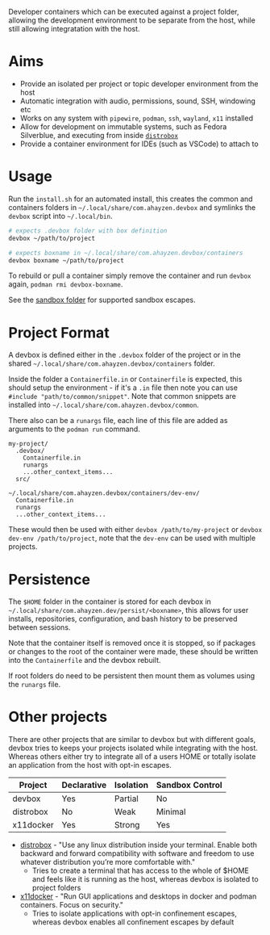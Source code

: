 <!--
SPDX-FileCopyrightText: Andrew Hayzen <ahayzen@gmail.com>

SPDX-License-Identifier: MPL-2.0
-->

Developer containers which can be executed against a project folder, allowing the development environment to be separate from the host, while still allowing integratation with the host.

# Aims

  * Provide an isolated per project or topic developer environment from the host
  * Automatic integration with audio, permissions, sound, SSH, windowing etc
  * Works on any system with `pipewire`, `podman`, `ssh`, `wayland`, `x11` installed
  * Allow for development on immutable systems, such as Fedora Silverblue, and executing from inside [`distrobox`](https://github.com/89luca89/distrobox/)
  * Provide a container environment for IDEs (such as VSCode) to attach to

# Usage

Run the `install.sh` for an automated install, this creates the common and containers folders in `~/.local/share/com.ahayzen.devbox` and symlinks the `devbox` script into `~/.local/bin`.


```bash
# expects .devbox folder with box definition
devbox ~/path/to/project

# expects boxname in ~/.local/share/com.ahayzen.devbox/containers
devbox boxname ~/path/to/project
```

To rebuild or pull a container simply remove the container and run `devbox` again, `podman rmi devbox-boxname`.

See the [sandbox folder](./src/sandbox/) for supported sandbox escapes.

# Project Format

A devbox is defined either in the `.devbox` folder of the project or in the shared `~/.local/share/com.ahayzen.devbox/containers` folder.

Inside the folder a `Containerfile.in` or `Containerfile` is expected, this should setup the environment - if it's a `.in` file then note you can use `#include "path/to/common/snippet"`.
Note that common snippets are installed into `~/.local/share/com.ahayzen.devbox/common`.

There also can be a `runargs` file, each line of this file are added as arguments to the `podman run` command.

```
my-project/
  .devbox/
    Containerfile.in
    runargs
    ...other_context_items...
  src/

~/.local/share/com.ahayzen.devbox/containers/dev-env/
  Containerfile.in
  runargs
  ...other_context_items...
```

These would then be used with either `devbox /path/to/my-project` or `devbox dev-env /path/to/project`, note that the `dev-env` can be used with multiple projects.

# Persistence

The `$HOME` folder in the container is stored for each devbox in `~/.local/share/com.ahayzen.dev/persist/<boxname>`,
this allows for user installs, repositories, configuration, and bash history to be preserved between sessions.

Note that the container itself is removed once it is stopped, so if packages or changes to the root
of the container were made, these should be written into the `Containerfile` and the devbox rebuilt.

If root folders do need to be persistent then mount them as volumes using the `runargs` file.

# Other projects

There are other projects that are similar to devbox but with different goals,
devbox tries to keeps your projects isolated while integrating with the host.
Whereas others either try to integrate all of a users HOME or totally isolate
an application from the host with opt-in escapes.

| Project | Declarative | Isolation | Sandbox Control |
|---------|-------------|-----------|---------|
| devbox | Yes | Partial | No |
| distrobox | No | Weak | Minimal |
| x11docker | Yes | Strong | Yes |

  * [distrobox](https://github.com/89luca89/distrobox/) -  "Use any linux distribution inside your terminal. Enable both backward and forward compatibility with software and freedom to use whatever distribution you’re more comfortable with."
    * Tries to create a terminal that has access to the whole of $HOME and feels like it is running as the host, whereas devbox is isolated to project folders
  * [x11docker](https://github.com/mviereck/x11docker/) - "Run GUI applications and desktops in docker and podman containers. Focus on security."
    * Tries to isolate applications with opt-in confinement escapes, whereas devbox enables all confinement escapes by default
